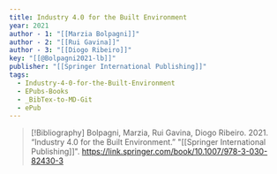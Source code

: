 ```yaml
---
title: Industry 4.0 for the Built Environment
year: 2021
author - 1: "[[Marzia Bolpagni]]"
author - 2: "[[Rui Gavina]]"
author - 3: "[[Diogo Ribeiro]]"
key: "[[@Bolpagni2021-lb]]"
publisher: "[[Springer International Publishing]]"
tags:
  - Industry-4-0-for-the-Built-Environment
  - EPubs-Books
  - _BibTex-to-MD-Git
  - ePub
---
```


> [!Bibliography]
> Bolpagni, Marzia, Rui Gavina, Diogo Ribeiro. 2021. “Industry 4.0 for the Built Environment.” "[[Springer International Publishing]]". https://link.springer.com/book/10.1007/978-3-030-82430-3